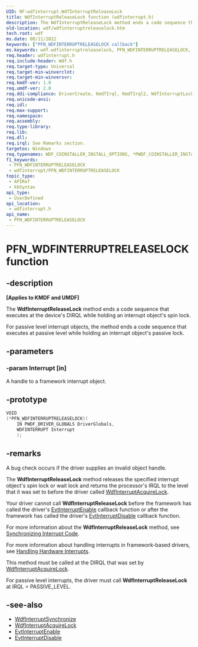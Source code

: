 ```yaml
---
UID: NF:wdfinterrupt.WdfInterruptReleaseLock
title: WdfInterruptReleaseLock function (wdfinterrupt.h)
description: The WdfInterruptReleaseLock method ends a code sequence that executes at the device's DIRQL while holding an interrupt object's spin lock.
old-location: wdf/wdfinterruptreleaselock.htm
tech.root: wdf
ms.date: 08/11/2022
keywords: ["PFN_WDFINTERRUPTRELEASELOCK callback"]
ms.keywords: wdf.wdfinterruptreleaselock, PFN_WDFINTERRUPTRELEASELOCK, WdfInterruptReleaseLock callback function, WdfInterruptReleaseLock, wdfinterrupt/WdfInterruptReleaseLock, DFInterruptObjectRef_70637f8b-a7d9-4637-b02c-1ebed3e363c7.xml, kmdf.wdfinterruptreleaselock
req.header: wdfinterrupt.h
req.include-header: Wdf.h
req.target-type: Universal
req.target-min-winverclnt: 
req.target-min-winversvr: 
req.kmdf-ver: 1.0
req.umdf-ver: 2.0
req.ddi-compliance: DriverCreate, KmdfIrql, KmdfIrql2, WdfInterruptLock, WdfInterruptLockRelease
req.unicode-ansi: 
req.idl: 
req.max-support: 
req.namespace: 
req.assembly: 
req.type-library: 
req.lib: 
req.dll: 
req.irql: See Remarks section.
targetos: Windows
req.typenames: WDF_COINSTALLER_INSTALL_OPTIONS, *PWDF_COINSTALLER_INSTALL_OPTIONS
f1_keywords:
 - PFN_WDFINTERRUPTRELEASELOCK
 - wdfinterrupt/PFN_WDFINTERRUPTRELEASELOCK
topic_type:
 - APIRef
 - kbSyntax
api_type:
 - UserDefined
api_location:
 - wdfinterrupt.h
api_name:
 - PFN_WDFINTERRUPTRELEASELOCK
---
```


# PFN_WDFINTERRUPTRELEASELOCK function

## -description

**[Applies to KMDF and UMDF]**

The **WdfInterruptReleaseLock** method ends a code sequence that executes at the device's DIRQL while holding an interrupt object's spin lock.

For passive level interrupt objects, the method ends a code sequence that executes at passive level while holding an interrupt object's passive lock.

## -parameters

### -param Interrupt [in]

A handle to a framework interrupt object.

## -prototype

```cpp
VOID
(*PFN_WDFINTERRUPTRELEASELOCK)(
    IN PWDF_DRIVER_GLOBALS DriverGlobals,
    WDFINTERRUPT Interrupt
    );
```

## -remarks

A bug check occurs if the driver supplies an invalid object handle.

The **WdfInterruptReleaseLock** method releases the specified interrupt object's spin lock or wait lock and returns the processor's IRQL to the level that it was set to before the driver called [WdfInterruptAcquireLock](/previous-versions/ff547340(v=vs.85)).

Your driver cannot call **WdfInterruptReleaseLock** before the framework has called the driver's [EvtInterruptEnable](../wdfinterrupt/nc-wdfinterrupt-evt_wdf_interrupt_enable.md) callback function or after the framework has called the driver's [EvtInterruptDisable](../wdfinterrupt/nc-wdfinterrupt-evt_wdf_interrupt_disable.md) callback function.

For more information about the **WdfInterruptReleaseLock** method, see [Synchronizing Interrupt Code](/windows-hardware/drivers/wdf/synchronizing-interrupt-code).

For more information about handling interrupts in framework-based drivers, see [Handling Hardware Interrupts](/windows-hardware/drivers/wdf/handling-hardware-interrupts).

This method must be called at the DIRQL that was set by [WdfInterruptAcquireLock](/previous-versions/ff547340(v=vs.85)).

For passive level interrupts, the driver must call **WdfInterruptReleaseLock** at IRQL = PASSIVE_LEVEL.

## -see-also

- [WdfInterruptSynchronize](../wdfinterrupt/nf-wdfinterrupt-wdfinterruptsynchronize.md)
- [WdfInterruptAcquireLock](/previous-versions/ff547340(v=vs.85))
- [EvtInterruptEnable](../wdfinterrupt/nc-wdfinterrupt-evt_wdf_interrupt_enable.md)
- [EvtInterruptDisable](../wdfinterrupt/nc-wdfinterrupt-evt_wdf_interrupt_disable.md)
